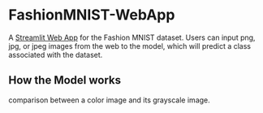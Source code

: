 # FashionMNIST-WebApp
A [Streamlit Web App](https://fashion-mnist-prediction.streamlit.app/) for the Fashion MNIST dataset. Users can input png, jpg, or jpeg images from the web to the model, which will predict a class associated with the dataset.



## How the Model works
comparison between a color image and its grayscale image.
